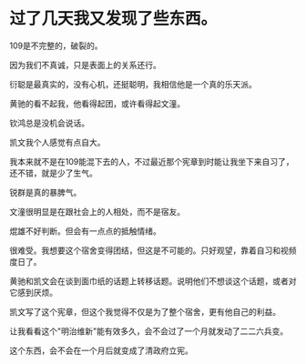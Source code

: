 # 过了几天我又发现了些东西。
109是不完整的，破裂的。

因为我们不真诚，只是表面上的关系还行。

衍聪是最真实的，没有心机，还挺聪明，我相信他是一个真的乐天派。

黄驰的看不起我，他看得起团，或许看得起文潼。

钦鸿总是没机会说话。

凯文我个人感觉有点自大。

我本来就不是在109能混下去的人，不过最近那个宪章到时能让我坐下来自习了，还不错，就是少了生气。

锐群是真的暴脾气。

文潼很明显是在跟社会上的人相处，而不是宿友。

焜雄不好判断。但会有一点点的抵触情绪。

很难受。我想要这个宿舍变得团结，但这是不可能的。只好观望，靠着自习和视频度日了。

黄驰和凯文会在谈到面巾纸的话题上转移话题。说明他们不想谈这个话题，或者对它感到厌烦。

凯文写了这个宪章，但这个我觉得不仅是为了整个宿舍，更有他自己的利益。

让我看看这个"明治维新"能有效多久，会不会过了一个月就发动了二二六兵变。

这个东西，会不会在一个月后就变成了清政府立宪。

